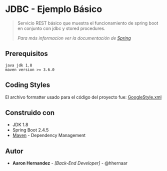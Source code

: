 # JDBC - Ejemplo Básico

>  Servicio REST básico que muestra el funcionamiento de spring boot en conjunto con jdbc y stored procedures.
>
> *Para más informacion ver la documentación de [Spring](https://docs.spring.io/spring-data/jdbc/docs/current/reference/html/#jdbc.repositories)*

## Prerequisitos
```
java jdk 1.8
maven version >= 3.6.0
```

## Coding Styles
El archivo formatter usado para el código del proyecto fue:
[GoogleStyle.xml](https://github.com/google/styleguide/blob/gh-pages/eclipse-java-google-style.xml)

## Construido con

* JDK 1.8
* Spring Boot 2.4.5
* [Maven](https://maven.apache.org/) - Dependency Management

## Autor
* **Aaron Hernandez** - *[Back-End Developer]* - @hhernaar
